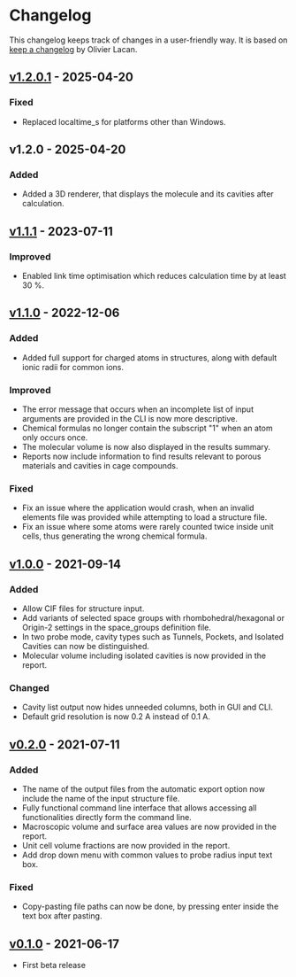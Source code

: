 # Changelog

This changelog keeps track of changes in a user-friendly way. It is based on [keep a changelog](https://keepachangelog.com/en/1.0.0/) by Olivier Lacan.

## [v1.2.0.1](https://github.com/molovol/MoloVol/releases/tag/v1.2.0.1) - 2025-04-20
### Fixed
* Replaced localtime\_s for platforms other than Windows. 

## v1.2.0 - 2025-04-20
### Added
* Added a 3D renderer, that displays the molecule and its cavities after calculation. 

## [v1.1.1](https://github.com/molovol/MoloVol/releases/tag/v1.1.1) - 2023-07-11
### Improved
* Enabled link time optimisation which reduces calculation time by at least 30 %.

## [v1.1.0](https://github.com/molovol/MoloVol/releases/tag/v1.1.0) - 2022-12-06

### Added
* Added full support for charged atoms in structures, along with default ionic radii for common ions.

### Improved
* The error message that occurs when an incomplete list of input arguments are provided in the CLI is now more descriptive.
* Chemical formulas no longer contain the subscript "1" when an atom only occurs once.
* The molecular volume is now also displayed in the results summary.
* Reports now include information to find results relevant to porous materials and cavities in cage compounds.

### Fixed
* Fix an issue where the application would crash, when an invalid elements file was provided while attempting to load a structure file.
* Fix an issue where some atoms were rarely counted twice inside unit cells, thus generating the wrong chemical formula.

## [v1.0.0](https://github.com/molovol/MoloVol/releases/tag/v1.0.0) - 2021-09-14
### Added
* Allow CIF files for structure input.
* Add variants of selected space groups with rhombohedral/hexagonal or Origin-2 settings in the space\_groups definition file.
* In two probe mode, cavity types such as Tunnels, Pockets, and Isolated Cavities can now be distinguished.
* Molecular volume including isolated cavities is now provided in the report.

### Changed
* Cavity list output now hides unneeded columns, both in GUI and CLI.
* Default grid resolution is now 0.2 A instead of 0.1 A.

## [v0.2.0](https://github.com/jmaglic/MoloVol/releases/tag/v0.2.0) - 2021-07-11

### Added
* The name of the output files from the automatic export option now include the name of the input structure file.
* Fully functional command line interface that allows accessing all functionalities directly form the command line.
* Macroscopic volume and surface area values are now provided in the report.
* Unit cell volume fractions are now provided in the report.
* Add drop down menu with common values to probe radius input text box.

### Fixed
* Copy-pasting file paths can now be done, by pressing enter inside the text box after pasting.

## [v0.1.0](https://github.com/jmaglic/MoloVol/releases/tag/v0.1.0) - 2021-06-17
* First beta release
